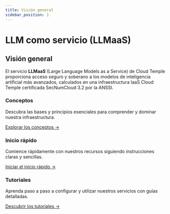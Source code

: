 ```yaml
---
title: Visión general
sidebar_position: 1
---
```


# LLM como servicio (LLMaaS)

## Visión general

El servicio **LLMaaS** (Large Language Models as a Service) de Cloud Temple proporciona acceso seguro y soberano a los modelos de inteligencia artificial más avanzados, calculados en una infraestructura IaaS Cloud Temple certificada SecNumCloud 3.2 por la ANSSI.

<div class="card-grid">
  <div class="card">
    <h3>Conceptos</h3>
    <p>Descubra las bases y principios esenciales para comprender y dominar nuestra infraestructura.</p>
    <a href="llmaas/concepts" class="card-link">Explorar los conceptos &rarr;</a>
  </div>
  <div class="card">
    <h3>Inicio rápido</h3>
    <p>Comience rápidamente con nuestros recursos siguiendo instrucciones claras y sencillas.</p>
    <a href="llmaas/quickstart" class="card-link">Iniciar el inicio rápido &rarr;</a>
  </div>
    <div class="card">
    <h3>Tutoriales</h3>
    <p>Aprenda paso a paso a configurar y utilizar nuestros servicios con guías detalladas.</p>
    <a href="llmaas/tutorials" class="card-link">Descubrir los tutoriales &rarr;</a>
  </div>
</div>